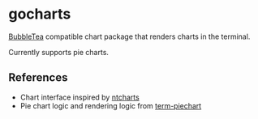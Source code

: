 # gocharts

[BubbleTea](https://github.com/charmbracelet/bubbletea) compatible chart package that renders charts in the terminal.

Currently supports pie charts.

## References

- Chart interface inspired by [ntcharts](https://github.com/NimbleMarkets/ntcharts)
- Pie chart logic and rendering logic from [term-piechart](https://github.com/va-h/term-piechart)
